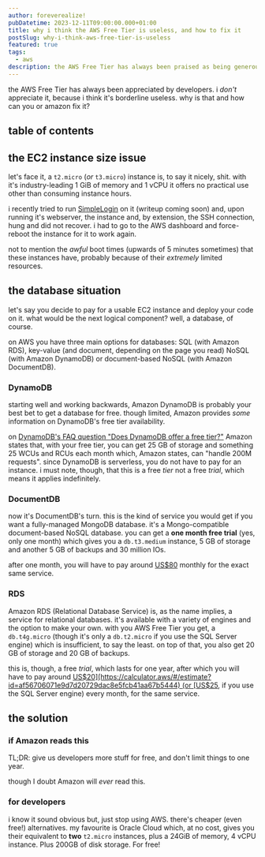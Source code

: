 ```yaml
---
author: foreverealize!
pubDatetime: 2023-12-11T09:00:00.000+01:00
title: why i think the AWS Free Tier is useless, and how to fix it
postSlug: why-i-think-aws-free-tier-is-useless
featured: true
tags:
  - aws
description: the AWS Free Tier has always been praised as being generous but, is it really?
---
```


the AWS Free Tier has always been appreciated by developers. i _don't_ appreciate it, because i think it's borderline useless. why is that and how can you or amazon fix it?

## table of contents

## the EC2 instance size issue

let's face it, a `t2.micro` (_or_ `t3.micro`) instance is, to say it nicely, shit. with it's industry-leading 1 GiB of memory and 1 vCPU it offers no practical use other than consuming instance hours.

i recently tried to run [SimpleLogin](https://github.com/simple-login/app) on it (writeup coming soon) and, upon running it's webserver, the instance and, by extension, the SSH connection, hung and did not recover. i had to go to the AWS dashboard and force-reboot the instance for it to work again.

not to mention the _awful_ boot times (upwards of 5 minutes sometimes) that these instances have, probably because of their _extremely_ limited resources.

## the database situation

let's say you decide to pay for a usable EC2 instance and deploy your code on it. what would be the next logical component? well, a database, of course.

on AWS you have three main options for databases: SQL (with Amazon RDS), key-value (and document, depending on the page you read) NoSQL (with Amazon DynamoDB) or document-based NoSQL (with Amazon DocumentDB).

### DynamoDB

starting well and working backwards, Amazon DynamoDB is probably your best bet to get a database for free. though limited, Amazon provides _some_ information on DynamoDB's free tier availability.

on [DynamoDB's FAQ question "Does DynamoDB offer a free tier?"](https://aws.amazon.com/dynamodb/pricing/#Does_DynamoDB_offer_a_free_tier.3F) Amazon states that, with your free tier, you can get 25 GB of storage and something 25 WCUs and RCUs each month which, Amazon states, can "handle 200M requests". since DynamoDB is serverless, you do not have to pay for an instance. i must note, though, that this is a free _tier_ not a free _trial_, which means it applies indefinitely.

### DocumentDB

now it's DocumentDB's turn. this is the kind of service you would get if you want a fully-managed MongoDB database. it's a Mongo-compatible document-based NoSQL database. you can get a **one month free trial** (yes, only one month) which gives you a `db.t3.medium` instance, 5 GB of storage and another 5 GB of backups and 30 million IOs.

after one month, you will have to pay around [US$80](https://calculator.aws/#/estimate?id=ca9ac1c0d4f2b921c41b21841267072aee03f8da) monthly for the exact same service.

### RDS

Amazon RDS (Relational Database Service) is, as the name implies, a service for relational databases. it's available with a variety of engines and the option to make your own. with you AWS Free Tier you get, a `db.t4g.micro` (though it's only a `db.t2.micro` if you use the SQL Server engine) which is insufficient, to say the least. on top of that, you also get 20 GB of storage and 20 GB of backups.

this is, though, a free _trial_, which lasts for one year, after which you will have to pay around [US$20](https://calculator.aws/#/estimate?id=af56706071e9d7d20729dac8e5fcb41aa67b5444) (or [US$25](https://calculator.aws/#/estimate?id=d0d9a46d23ba0a210f1ead6d06797bca7f53cc88), if you use the SQL Server engine) every month, for the same service.

## the solution

### if Amazon reads this

TL;DR: give us developers more stuff for free, and don't limit things to one year.

though I doubt Amazon will _ever_ read this.

### for developers

i know it sound obvious but, just stop using AWS. there's cheaper (even free!) alternatives. my favourite is Oracle Cloud which, at no cost, gives you their equivalent to **two** `t2.micro` instances, plus a 24GiB of memory, 4 vCPU instance. Plus 200GB of disk storage. For free!
